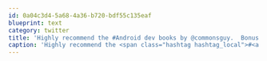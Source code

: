 ```yaml
---
id: 0a04c3d4-5a68-4a36-b720-bdf55c135eaf
blueprint: text
category: twitter
title: 'Highly recommend the #Android dev books by @commonsguy.  Bonus points for the creative "four-to-free" license.'
caption: 'Highly recommend the <span class="hashtag hashtag_local">#<a href="http://tweettemp.darylchymko.ca/?tag=android">Android</a> dev books by <span class="username username_linked">@<a href="https://twitter.com/commonsguy" title="Mark Murphy">commonsguy</a></span>.  Bonus points for the creative "four-to-free" license.'
---
```

